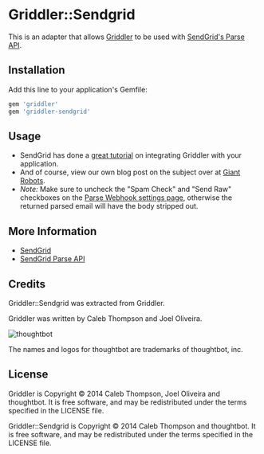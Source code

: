 Griddler::Sendgrid
==================

This is an adapter that allows [Griddler](https://github.com/thoughtbot/griddler) to be used with
[SendGrid's Parse API].

[SendGrid's Parse API]: http://sendgrid.com/docs/API_Reference/Webhooks/parse.html

Installation
------------

Add this line to your application's Gemfile:

```ruby
gem 'griddler'
gem 'griddler-sendgrid'
```

Usage
-----

* SendGrid has done a [great
  tutorial](https://sendgrid.com/blog/receiving-email-in-your-rails-app-with-griddler/)
  on integrating Griddler with your application.
* And of course, view our own blog post on the subject over at [Giant
  Robots](http://robots.thoughtbot.com/handle-incoming-email-with-griddler).
* *Note:* Make sure to uncheck the "Spam Check" and "Send Raw" checkboxes on the [Parse Webhook settings page](http://sendgrid.com/developer/reply), otherwise the returned parsed email will have the body stripped out.

More Information
----------------

* [SendGrid](http://www.sendgrid.com)
* [SendGrid Parse API](http://www.sendgrid.com/docs/API_Reference/Webhooks/parse.html)

Credits
-------

Griddler::Sendgrid was extracted from Griddler.

Griddler was written by Caleb Thompson and Joel Oliveira.

![thoughtbot](http://thoughtbot.com/images/tm/logo.png)

The names and logos for thoughtbot are trademarks of thoughtbot, inc.

License
-------

Griddler is Copyright © 2014 Caleb Thompson, Joel Oliveira and thoughtbot. It is
free software, and may be redistributed under the terms specified in the LICENSE
file.

Griddler::Sendgrid is Copyright © 2014 Caleb Thompson and thoughtbot. It is free
software, and may be redistributed under the terms specified in the LICENSE
file.
